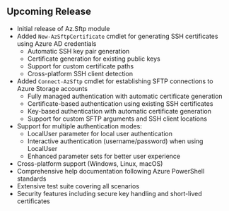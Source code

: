 <!--
    Please leave this section at the top of the change log.

    Changes for the upcoming release should go under the section titled "Upcoming Release", and should adhere to the following format:

    ## Upcoming Release
    * Overview of change #1
        - Additional information about change #1
    * Overview of change #2
        - Additional information about change #2
        - Additional information about change #2
    * Overview of change #3
    * Overview of change #4
        - Additional information about change #4

    ## YYYY.MM.DD - Version X.Y.Z (Previous Release)
    * Overview of change #1
        - Additional information about change #1
-->

## Upcoming Release
* Initial release of Az.Sftp module
* Added `New-AzSftpCertificate` cmdlet for generating SSH certificates using Azure AD credentials
    - Automatic SSH key pair generation
    - Certificate generation for existing public keys
    - Support for custom certificate paths
    - Cross-platform SSH client detection
* Added `Connect-AzSftp` cmdlet for establishing SFTP connections to Azure Storage accounts
    - Fully managed authentication with automatic certificate generation
    - Certificate-based authentication using existing SSH certificates
    - Key-based authentication with automatic certificate generation
    - Support for custom SFTP arguments and SSH client locations
* Support for multiple authentication modes:
    - LocalUser parameter for local user authentication
    - Interactive authentication (username/password) when using LocalUser
    - Enhanced parameter sets for better user experience
* Cross-platform support (Windows, Linux, macOS)
* Comprehensive help documentation following Azure PowerShell standards
* Extensive test suite covering all scenarios
* Security features including secure key handling and short-lived certificates